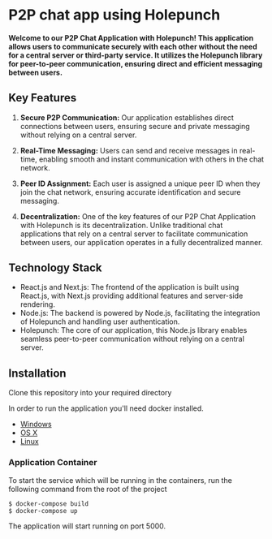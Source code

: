 # P2P chat app using Holepunch
#### Welcome to our P2P Chat Application with Holepunch! This application allows users to communicate securely with each other without the need for a central server or third-party service. It utilizes the Holepunch library for peer-to-peer communication, ensuring direct and efficient messaging between users.

## Key Features
1. **Secure P2P Communication:** Our application establishes direct connections between users, ensuring secure and private messaging without relying on a central server.

2. **Real-Time Messaging:** Users can send and receive messages in real-time, enabling smooth and instant communication with others in the chat network.

3. **Peer ID Assignment:** Each user is assigned a unique peer ID when they join the chat network, ensuring accurate identification and secure messaging.

4. **Decentralization:** One of the key features of our P2P Chat Application with Holepunch is its decentralization. Unlike traditional chat applications that rely on a central server to facilitate communication between users, our application operates in a fully decentralized manner.


## Technology Stack
- React.js and Next.js: The frontend of the application is built using React.js, with Next.js providing additional features and server-side rendering.
- Node.js: The backend is powered by Node.js, facilitating the integration of Holepunch and handling user authentication.
- Holepunch: The core of our application, this Node.js library enables seamless peer-to-peer communication without relying on a central server.

## Installation

Clone this repository into your required directory

In order to run the application you'll need docker installed.

* [Windows](https://docs.docker.com/windows/started)
* [OS X](https://docs.docker.com/mac/started/)
* [Linux](https://docs.docker.com/linux/started/)

### Application Container
To start the service which will be running in the containers, run the following command from the root of the project

    $ docker-compose build
    $ docker-compose up

The application will start running on port 5000.
